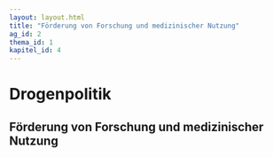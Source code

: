 ```yaml
---
layout: layout.html
title: "Förderung von Forschung und medizinischer Nutzung"
ag_id: 2
thema_id: 1
kapitel_id: 4
---
```


# Drogenpolitik

## Förderung von Forschung und medizinischer Nutzung
